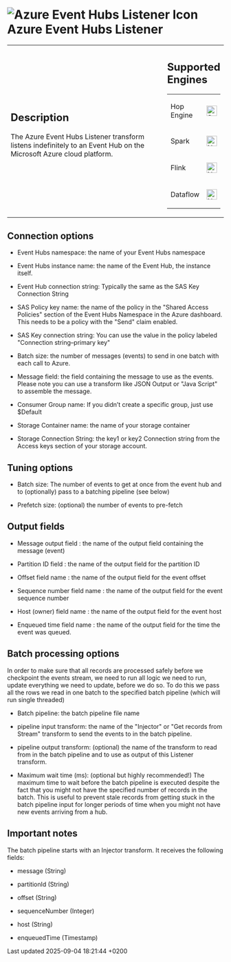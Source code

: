 <div id="header">

# <span class="image image-doc-icon">![Azure Event Hubs Listener Icon](../assets/images/transforms/icons/azure.svg)</span> Azure Event Hubs Listener

</div>

<div id="content">

<div id="preamble">

<div class="sectionbody">

<table>
<colgroup>
<col style="width: 75%" />
<col style="width: 25%" />
</colgroup>
<tbody>
<tr class="odd">
<td><div class="content">
<div class="sect1">
<h2 id="_description">Description</h2>
<div class="sectionbody">
<div class="paragraph">
<p>The Azure Event Hubs Listener transform listens indefinitely to an Event Hub on the Microsoft Azure cloud platform.</p>
</div>
</div>
</div>
</div></td>
<td><div class="content">
<div class="sect1">
<h2 id="_supported_engines">Supported Engines</h2>
<div class="sectionbody">
<table>
<tbody>
<tr class="odd">
<td><p>Hop Engine</p></td>
<td><div class="content">
<div class="paragraph">
<p><span class="image"><img src="../assets/images/check_mark.svg" alt="Supported" width="24" /></span></p>
</div>
</div></td>
</tr>
<tr class="even">
<td><p>Spark</p></td>
<td><div class="content">
<div class="paragraph">
<p><span class="image"><img src="../assets/images/cross.svg" alt="Not Supported" width="24" /></span></p>
</div>
</div></td>
</tr>
<tr class="odd">
<td><p>Flink</p></td>
<td><div class="content">
<div class="paragraph">
<p><span class="image"><img src="../assets/images/cross.svg" alt="Not Supported" width="24" /></span></p>
</div>
</div></td>
</tr>
<tr class="even">
<td><p>Dataflow</p></td>
<td><div class="content">
<div class="paragraph">
<p><span class="image"><img src="../assets/images/cross.svg" alt="Not Supported" width="24" /></span></p>
</div>
</div></td>
</tr>
</tbody>
</table>
</div>
</div>
</div></td>
</tr>
</tbody>
</table>

</div>

</div>

<div class="sect1">

## Connection options

<div class="sectionbody">

<div class="ulist">

  - Event Hubs namespace: the name of your Event Hubs namespace

  - Event Hubs instance name: the name of the Event Hub, the instance itself.

  - Event Hub connection string: Typically the same as the SAS Key Connection String

  - SAS Policy key name: the name of the policy in the "Shared Access Policies" section of the Event Hubs Namespace in the Azure dashboard. This needs to be a policy with the "Send" claim enabled.

  - SAS Key connection string: You can use the value in the policy labeled "Connection string–primary key"

  - Batch size: the number of messages (events) to send in one batch with each call to Azure.

  - Message field: the field containing the message to use as the events. Please note you can use a transform like JSON Output or "Java Script" to assemble the message.

  - Consumer Group name: If you didn’t create a specific group, just use $Default

  - Storage Container name: the name of your storage container

  - Storage Connection String: the key1 or key2 Connection string from the Access keys section of your storage account.

</div>

</div>

</div>

<div class="sect1">

## Tuning options

<div class="sectionbody">

<div class="ulist">

  - Batch size: The number of events to get at once from the event hub and to (optionally) pass to a batching pipeline (see below)

  - Prefetch size: (optional) the number of events to pre-fetch

</div>

</div>

</div>

<div class="sect1">

## Output fields

<div class="sectionbody">

<div class="ulist">

  - Message output field : the name of the output field containing the message (event)

  - Partition ID field : the name of the output field for the partition ID

  - Offset field name : the name of the output field for the event offset

  - Sequence number field name : the name of the output field for the event sequence number

  - Host (owner) field name : the name of the output field for the event host

  - Enqueued time field name : the name of the output field for the time the event was queued.

</div>

</div>

</div>

<div class="sect1">

## Batch processing options

<div class="sectionbody">

<div class="paragraph">

In order to make sure that all records are processed safely before we checkpoint the events stream, we need to run all logic we need to run, update everything we need to update, before we do so. To do this we pass all the rows we read in one batch to the specified batch pipeline (which will run single threaded)

</div>

<div class="ulist">

  - Batch pipeline: the batch pipeline file name

  - pipeline input transform: the name of the "Injector" or "Get records from Stream" transform to send the events to in the batch pipeline.

  - pipeline output transform: (optional) the name of the transform to read from in the batch pipeline and to use as output of this Listener transform.

  - Maximum wait time (ms): (optional but highly recommended\!) The maximum time to wait before the batch pipeline is executed despite the fact that you might not have the specified number of records in the batch. This is useful to prevent stale records from getting stuck in the batch pipeline input for longer periods of time when you might not have new events arriving from a hub.

</div>

</div>

</div>

<div class="sect1">

## Important notes

<div class="sectionbody">

<div class="paragraph">

The batch pipeline starts with an Injector transform. It receives the following fields:

</div>

<div class="ulist">

  - message (String)

  - partitionId (String)

  - offset (String)

  - sequenceNumber (Integer)

  - host (String)

  - enqueuedTime (Timestamp)

</div>

</div>

</div>

</div>

<div id="footer">

<div id="footer-text">

Last updated 2025-09-04 18:21:44 +0200

</div>

</div>
